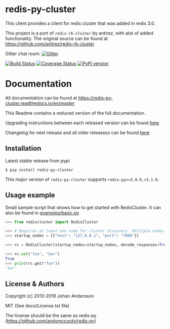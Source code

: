 # redis-py-cluster

This client provides a client for redis cluster that was added in redis 3.0.

This project is a port of `redis-rb-cluster` by antirez, with alot of added functionality. The original source can be found at https://github.com/antirez/redis-rb-cluster

Gitter chat room: [![Gitter](https://badges.gitter.im/Grokzen/redis-py-cluster.svg)](https://gitter.im/Grokzen/redis-py-cluster?utm_source=badge&utm_medium=badge&utm_campaign=pr-badge)

[![Build Status](https://travis-ci.org/Grokzen/redis-py-cluster.svg?branch=master)](https://travis-ci.org/Grokzen/redis-py-cluster) [![Coverage Status](https://coveralls.io/repos/Grokzen/redis-py-cluster/badge.png)](https://coveralls.io/r/Grokzen/redis-py-cluster) [![PyPI version](https://badge.fury.io/py/redis-py-cluster.svg)](http://badge.fury.io/py/redis-py-cluster)



# Documentation

All documentation can be found at https://redis-py-cluster.readthedocs.io/en/master

This Readme contains a reduced version of the full documentation.

Upgrading instructions between each released version can be found [here](docs/upgrading.rst)

Changelog for next release and all older releasess can be found [here](docs/release-notes.rst)



## Installation

Latest stable release from pypi

```
$ pip install redis-py-cluster
```

This major version of `redis-py-cluster` supports `redis-py>=3.0.0,<3.1.0`.



## Usage example

Small sample script that shows how to get started with RedisCluster. It can also be found in [examples/basic.py](examples/basic.py)

```python
>>> from rediscluster import RedisCluster

>>> # Requires at least one node for cluster discovery. Multiple nodes is recommended.
>>> startup_nodes = [{"host": "127.0.0.1", "port": "7000"}]

>>> rc = RedisCluster(startup_nodes=startup_nodes, decode_responses=True)

>>> rc.set("foo", "bar")
True
>>> print(rc.get("foo"))
'bar'
```



## License & Authors

Copyright (c) 2013-2019 Johan Andersson

MIT (See docs/License.txt file)

The license should be the same as redis-py (https://github.com/andymccurdy/redis-py)
